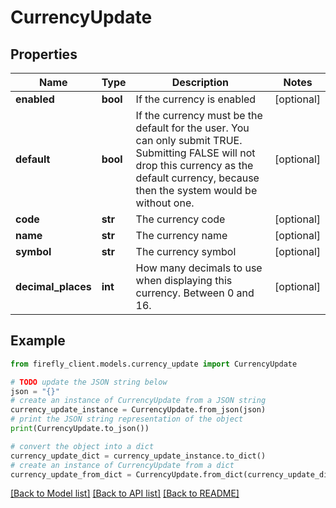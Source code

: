# CurrencyUpdate


## Properties

Name | Type | Description | Notes
------------ | ------------- | ------------- | -------------
**enabled** | **bool** | If the currency is enabled | [optional] 
**default** | **bool** | If the currency must be the default for the user. You can only submit TRUE. Submitting FALSE will not drop this currency as the default currency, because then the system would be without one. | [optional] 
**code** | **str** | The currency code | [optional] 
**name** | **str** | The currency name | [optional] 
**symbol** | **str** | The currency symbol | [optional] 
**decimal_places** | **int** | How many decimals to use when displaying this currency. Between 0 and 16. | [optional] 

## Example

```python
from firefly_client.models.currency_update import CurrencyUpdate

# TODO update the JSON string below
json = "{}"
# create an instance of CurrencyUpdate from a JSON string
currency_update_instance = CurrencyUpdate.from_json(json)
# print the JSON string representation of the object
print(CurrencyUpdate.to_json())

# convert the object into a dict
currency_update_dict = currency_update_instance.to_dict()
# create an instance of CurrencyUpdate from a dict
currency_update_from_dict = CurrencyUpdate.from_dict(currency_update_dict)
```
[[Back to Model list]](../README.md#documentation-for-models) [[Back to API list]](../README.md#documentation-for-api-endpoints) [[Back to README]](../README.md)


